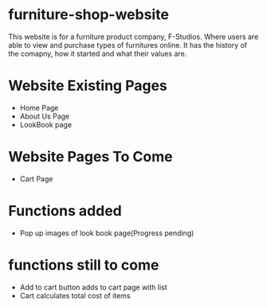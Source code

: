 # furniture-shop-website

This website is for a furniture product company, F-Studios.
Where users are able to view and purchase types of furnitures online.
It has the history of the comapny, how it started and what their values are.

# Website Existing Pages

- Home Page
- About Us Page
- LookBook page

# Website Pages To Come

- Cart Page

# Functions added

- Pop up images of look book page(Progress pending)

# functions still to come

- Add to cart button adds to cart page with list
- Cart calculates total cost of items
